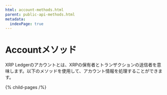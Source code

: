 ```yaml
---
html: account-methods.html
parent: public-api-methods.html
metadata:
  indexPage: true
---
```

# Accountメソッド

XRP Ledgerのアカウントとは、XRPの保有者とトランザクションの送信者を意味します。以下のメソッドを使用して、アカウント情報を処理することができます。

{% child-pages /%}
